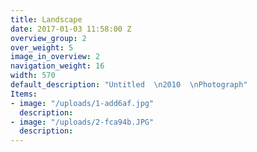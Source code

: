 ```yaml
---
title: Landscape
date: 2017-01-03 11:58:00 Z
overview_group: 2
over_weight: 5
image_in_overview: 2
navigation_weight: 16
width: 570
default_description: "Untitled  \n2010  \nPhotograph"
Items:
- image: "/uploads/1-add6af.jpg"
  description: 
- image: "/uploads/2-fca94b.JPG"
  description: 
---
```


